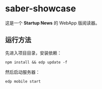 saber-showcase
===

这是一个 **Startup News** 的 WebApp 版阅读器。

## 运行方法

先进入项目目录，安装依赖：

    npm install && edp update -f

然后启动服务器：

    edp mobile start
